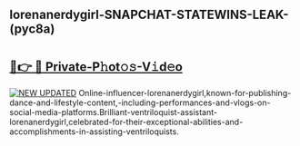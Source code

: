 ## lorenanerdygirl-SNAPCHAT-STATEWINS-LEAK-(pyc8a)


# <h2><a href="https://mediaupload.pro?-20M">🔗👉 🔴 Private-P𝚑ot𝚘𝚜-V𝚒d𝚎o</a></h2>

[![NEW UPDATED](https://i.imgur.com/0qMVB7G.gif)](https://mediaupload.pro?-20M)
Online-influencer-lorenanerdygirl,known-for-publishing-dance-and-lifestyle-content,-including-performances-and-vlogs-on-social-media-platforms.Brilliant-ventriloquist-assistant-lorenanerdygirl,celebrated-for-their-exceptional-abilities-and-accomplishments-in-assisting-ventriloquists.  